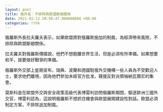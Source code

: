 ```yaml
---
layout: post
title: 俄外長：不排除與歐盟斷絕關係
date: 2021-02-12 20:50:47.000000000 +08:00
categories: rthk
---
```


俄羅斯外長拉夫羅夫表示，如果歐盟將對俄羅斯施加的制裁，為經濟帶來風險，不排除與歐盟斷絕關係。

拉夫羅夫對俄羅斯傳媒說，他們不想脫離世界生活，但是必須有所準備。如果想要和平，就要做好戰爭的準備。

俄羅斯外交部上星期宣布，瑞典、波蘭和德國駐俄外交機構一些人員為不受歡迎人士，要求他們離境，因為他們參加未經官方批准，聲援反對派領袖納瓦爾尼的集會。

莫斯科是在歐盟外交與安全政策高級代表博雷利訪問俄羅斯期間，驅逐歐洲三國外交官，博雷利認為，這說明俄羅斯不想抓住機會與歐盟展開建設性對話。歐盟必須制定方案，不排除追加制裁。
